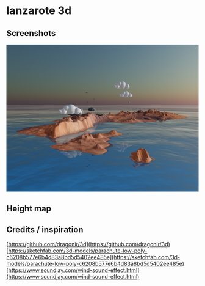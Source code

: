 # lanzarote 3d

## Screenshots

![Screenshot](https://raw.githubusercontent.com/iloire/lanzarote3d/master/screenshots/screenshot2.png)

## Height map


## Credits / inspiration

[https://github.com/dragonir/3d](https://github.com/dragonir/3d)
[https://sketchfab.com/3d-models/parachute-low-poly-c6208b577e6b4d83a8bd5d5402ee485e](https://sketchfab.com/3d-models/parachute-low-poly-c6208b577e6b4d83a8bd5d5402ee485e)
[https://www.soundjay.com/wind-sound-effect.html](https://www.soundjay.com/wind-sound-effect.html)
